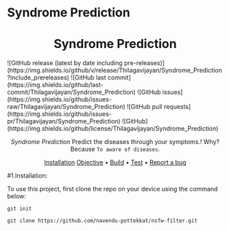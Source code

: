 # Syndrome Prediction
<div align="center">
  <h3 align="center">
    <h1><b> Syndrome Prediction </b></h1>

  </h3>
</div>
![GitHub release (latest by date including pre-releases)](https://img.shields.io/github/v/release/Thilagavijayan/Syndrome_Prediction?include_prereleases)
![GitHub last commit](https://img.shields.io/github/last-commit/Thilagavijayan/Syndrome_Prediction)
![GitHub issues](https://img.shields.io/github/issues-raw/Thilagavijayan/Syndrome_Prediction)
![GitHub pull requests](https://img.shields.io/github/issues-pr/Thilagavijayan/Syndrome_Prediction)
![GitHub](https://img.shields.io/github/license/Thilagavijayan/Syndrome_Prediction)

<div align="center">

*Syndrome Prediction* Predict the diseases through your symptoms.! 
  Why? Because `To aware of diseases`.
  
[Installation](#Installation)
[Objective](#Objective) • 
[Build](#build) • [Test](#test) •
[Report a bug](https://github.com/)
</div>
<div align = "left">
#1.Installation:

To use this project, first clone the repo on your device using the command below:

```git init```

```git clone https://github.com/navendu-pottekkat/nsfw-filter.git```
</div>

